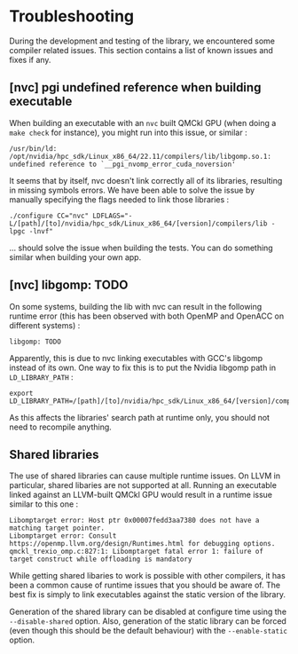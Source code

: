 # Troubleshooting

During the development and testing of the library, we encountered some compiler related issues. This section contains a list of known issues and fixes if any. 

## [nvc] pgi undefined reference when building executable

When building an executable with an `nvc` built QMCkl GPU (when doing a `make check` for instance), you might run into this issue, or similar : 

```
/usr/bin/ld: /opt/nvidia/hpc_sdk/Linux_x86_64/22.11/compilers/lib/libgomp.so.1: undefined reference to `__pgi_nvomp_error_cuda_noversion'
```

It seems that by itself, nvc doesn't link correctly all of its libraries, resulting in missing symbols errors. We have been able to solve the issue by manually specifying the flags needed to link those libraries  : 

```
./configure CC="nvc" LDFLAGS="-L/[path]/[to]/nvidia/hpc_sdk/Linux_x86_64/[version]/compilers/lib -lpgc -lnvf"
```

... should solve the issue when building the tests. You can do something similar when building your own app.


## [nvc] libgomp: TODO

On some systems, building the lib with nvc can result in the following runtime error (this has been observed with both OpenMP and OpenACC on different systems) : 

```
libgomp: TODO
```

Apparently, this is due to nvc linking executables with GCC's libgomp instead of its own. One way to fix this is to put the Nvidia libgomp path in `LD_LIBRARY_PATH` : 

```
export LD_LIBRARY_PATH=/[path]/[to]/nvidia/hpc_sdk/Linux_x86_64/[version]/compilers/lib:$LD_LIBRARY_PATH
```

As this affects the libraries' search path at runtime only, you should not need to recompile anything.

## Shared libraries 

The use of shared libraries can cause multiple runtime issues. On LLVM in particular, shared libaries are not supported at all. Running an executable linked against an LLVM-built QMCkl GPU would result in a runtime issue similar to this one : 

```
Libomptarget error: Host ptr 0x00007fedd3aa7380 does not have a matching target pointer.
Libomptarget error: Consult https://openmp.llvm.org/design/Runtimes.html for debugging options.
qmckl_trexio_omp.c:827:1: Libomptarget fatal error 1: failure of target construct while offloading is mandatory
```

While getting shared libaries to work is possible with other compilers, it has been a common cause of runtime issues that you should be aware of. The best fix is simply to link executables against the static version of the library. 

Generation of the shared library can be disabled at configure time using the `--disable-shared` option. Also, generation of the static library can be forced (even though this should be the default behaviour) with the `--enable-static` option.
